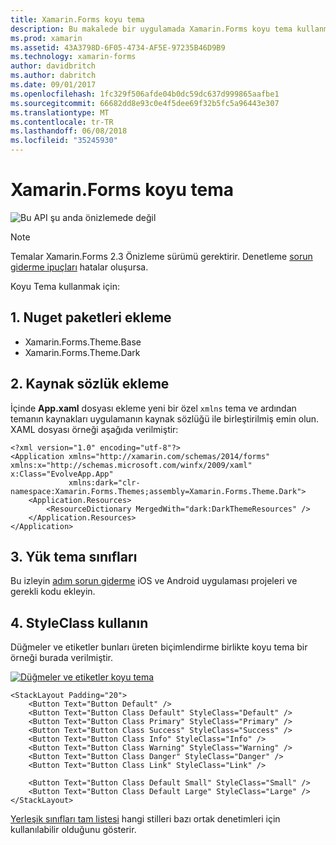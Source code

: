 ```yaml
---
title: Xamarin.Forms koyu tema
description: Bu makalede bir uygulamada Xamarin.Forms koyu tema kullanma açıklanmaktadır.
ms.prod: xamarin
ms.assetid: 43A3798D-6F05-4734-AF5E-97235B46D9B9
ms.technology: xamarin-forms
author: davidbritch
ms.author: dabritch
ms.date: 09/01/2017
ms.openlocfilehash: 1fc329f506afde04b0dc59dc637d999865aafbe1
ms.sourcegitcommit: 66682dd8e93c0e4f5dee69f32b5fc5a96443e307
ms.translationtype: MT
ms.contentlocale: tr-TR
ms.lasthandoff: 06/08/2018
ms.locfileid: "35245930"
---
```

# <a name="xamarinforms-dark-theme"></a>Xamarin.Forms koyu tema

![](~/media/shared/preview.png "Bu API şu anda önizlemede değil")

> [!NOTE]
> Temalar Xamarin.Forms 2.3 Önizleme sürümü gerektirir. Denetleme [sorun giderme ipuçları](~/xamarin-forms/user-interface/themes/index.md) hatalar oluşursa.

Koyu Tema kullanmak için:

## <a name="1-add-nuget-packages"></a>1. Nuget paketleri ekleme

* Xamarin.Forms.Theme.Base
* Xamarin.Forms.Theme.Dark

## <a name="2-add-to-the-resource-dictionary"></a>2. Kaynak sözlük ekleme

İçinde **App.xaml** dosyası ekleme yeni bir özel `xmlns` tema ve ardından temanın kaynakları uygulamanın kaynak sözlüğü ile birleştirilmiş emin olun.
XAML dosyası örneği aşağıda verilmiştir:

```xaml
<?xml version="1.0" encoding="utf-8"?>
<Application xmlns="http://xamarin.com/schemas/2014/forms" xmlns:x="http://schemas.microsoft.com/winfx/2009/xaml" x:Class="EvolveApp.App"
             xmlns:dark="clr-namespace:Xamarin.Forms.Themes;assembly=Xamarin.Forms.Theme.Dark">
    <Application.Resources>
        <ResourceDictionary MergedWith="dark:DarkThemeResources" />
    </Application.Resources>
</Application>
```

## <a name="3-load-theme-classes"></a>3. Yük tema sınıfları

Bu izleyin [adım sorun giderme](~/xamarin-forms/user-interface/themes/index.md) iOS ve Android uygulaması projeleri ve gerekli kodu ekleyin.

## <a name="4-use-styleclass"></a>4. StyleClass kullanın

Düğmeler ve etiketler bunları üreten biçimlendirme birlikte koyu tema bir örneği burada verilmiştir.

[![](dark-images/dark-theme-sml.png "Düğmeler ve etiketler koyu tema")](dark-images/dark-theme.png#lightbox "düğmeler ve etiketler koyu tema")

```xaml
<StackLayout Padding="20">
    <Button Text="Button Default" />
    <Button Text="Button Class Default" StyleClass="Default" />
    <Button Text="Button Class Primary" StyleClass="Primary" />
    <Button Text="Button Class Success" StyleClass="Success" />
    <Button Text="Button Class Info" StyleClass="Info" />
    <Button Text="Button Class Warning" StyleClass="Warning" />
    <Button Text="Button Class Danger" StyleClass="Danger" />
    <Button Text="Button Class Link" StyleClass="Link" />

    <Button Text="Button Class Default Small" StyleClass="Small" />
    <Button Text="Button Class Default Large" StyleClass="Large" />
</StackLayout>
```

[Yerleşik sınıfları tam listesi](~/xamarin-forms/user-interface/themes/index.md) hangi stilleri bazı ortak denetimleri için kullanılabilir olduğunu gösterir.
